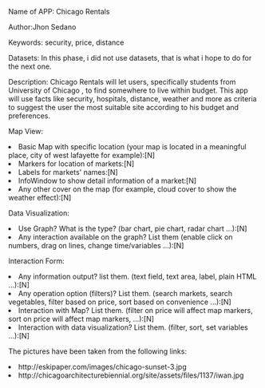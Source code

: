 Name of APP: Chicago Rentals

Author:Jhon Sedano

Keywords: security, price, distance

Datasets: In this phase, i did not use datasets, that is what i hope to do for the next one.

Description: Chicago Rentals will let users, specifically students from University of Chicago , to find somewhere to live within budget. 
			 This app will use facts like security, hospitals, distance, weather and more as criteria to suggest the user the most suitable site according to his budget and preferences.

Map View:

<li/>Basic Map with specific location (your map is located in a meaningful place, city of west lafayette for example):[N]<br/>
<li/>Markers for location of markets:[N]<br/>
<li/>Labels for markets' names:[N]<br/>
<li/>InfoWindow to show detail information of a market:[N]<br/>
<li/>Any other cover on the map (for example, cloud cover to show the weather effect):[N]

Data Visualization:

<li/>Use Graph? What is the type? (bar chart, pie chart, radar chart ...):[N]<br/>
<li/>Any interaction available on the graph? List them (enable click on numbers, drag on lines, change time/variables ...):[N]

Interaction Form:

<li/>Any information output? list them. (text field, text area, label, plain HTML ...):[N]<br/>
<li/>Any operation option (filters)? List them. (search markets, search vegetables, filter based on price, sort based on convenience ...):[N]<br/>
<li/>Interaction with Map? List them. (filter on price will affect map markers, sort on price will affect map markers, ...):[N]<br/>
<li/>Interaction with data visualization? List them. (filter, sort, set variables ...):[N]<br/>

The pictures have been taken from the following links:

<li/>http://eskipaper.com/images/chicago-sunset-3.jpg
<li/>http://chicagoarchitecturebiennial.org/site/assets/files/1137/iwan.jpg
